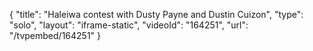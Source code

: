 {
    "title": "Haleiwa contest with Dusty Payne and Dustin Cuizon",
    "type": "solo",
    "layout": "iframe-static",
    "videoId": "164251",
    "url": "\/tvpembed\/164251"
}